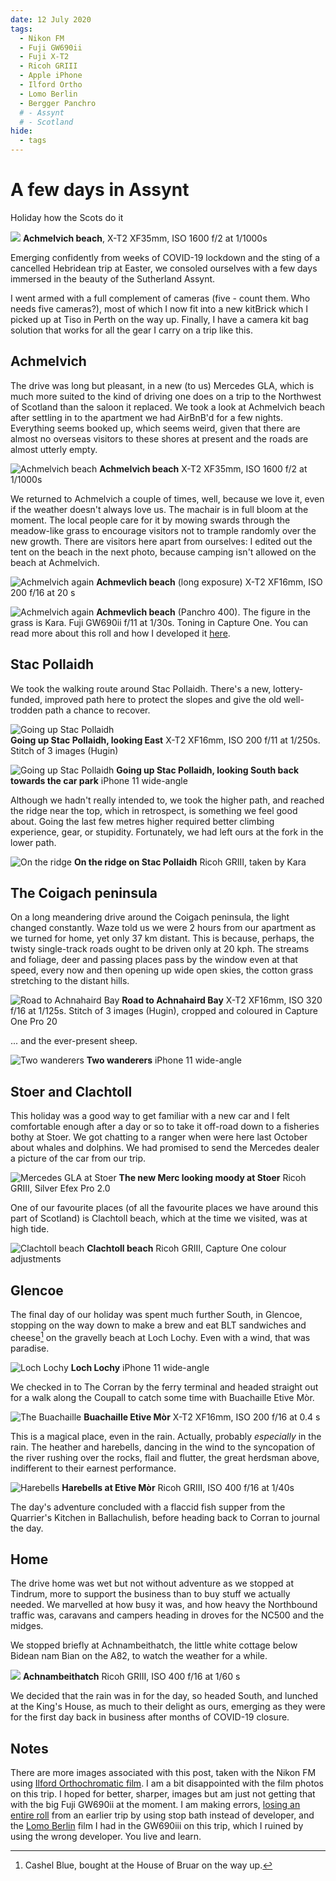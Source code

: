 ```yaml
---
date: 12 July 2020
tags:
  - Nikon FM
  - Fuji GW690ii
  - Fuji X-T2
  - Ricoh GRIII
  - Apple iPhone
  - Ilford Ortho
  - Lomo Berlin
  - Bergger Panchro
  # - Assynt
  # - Scotland
hide:
  - tags
---
```

# A few days in Assynt
Holiday how the Scots do it

![](/img/DSF7259.jpg)
**Achmelvich beach**, X-T2 XF35mm, ISO 1600 f/2 at 1/1000s

Emerging confidently from weeks of COVID-19 lockdown and the sting of a cancelled Hebridean trip at Easter, we consoled ourselves with a few days immersed in the beauty of the Sutherland Assynt.

I went armed with a full complement of cameras (five - count them. Who needs five cameras?), most of which I now fit into a new kitBrick which I picked up at Tiso in Perth on the way up. Finally, I have a camera kit bag solution that works for all the gear I carry on a trip like this.

## Achmelvich

The drive was long but pleasant, in a new (to us) Mercedes GLA, which is much more suited to the kind of driving one does on a trip to the Northwest of Scotland than the saloon it replaced. We took a look at Achmelvich beach after settling in to the apartment we had AirBnB'd for a few nights. Everything seems booked up, which seems weird, given that there are almost no overseas visitors to these shores at present and the roads are almost utterly empty.

![](/img/DSF7264.jpg "Achmelvich beach")
**Achmelvich beach** X-T2 XF35mm, ISO 1600 f/2 at 1/1000s

We returned to Achmelvich a couple of times, well, because we love it, even if the weather doesn't always love us. The machair is in full bloom at the moment. The local people care for it by mowing swards through the meadow-like grass to encourage visitors not to trample randomly over the new growth. There are visitors here apart from ourselves: I edited out the tent on the beach in the next photo, because camping isn't allowed on the beach at Achmelvich.

![](/img/DSF7292.jpg "Achmelvich again")
**Achmevlich beach** (long exposure) X-T2 XF16mm, ISO 200 f/16 at 20 s

![](/img/img20200716_02.jpg "Achmelvich again")
**Achmevlich beach** (Panchro 400). The figure in the grass is Kara. Fuji GW690ii f/11 at 1/30s. Toning in Capture One. You can read more about this roll and how I developed it [here](/Exposures/2020/2020-07-12-Bergger-Panchro-400/).

## Stac Pollaidh

We took the walking route around Stac Pollaidh. There's a new, lottery-funded, improved path here to protect the slopes and give the old well-trodden path a chance to recover. 

![](/img/DSF7274-DSF7276.jpg "Going up Stac Pollaidh")  
**Going up Stac Pollaidh, looking East** X-T2 XF16mm, ISO 200 f/11 at 1/250s. Stitch of 3 images (Hugin)

![](/img/IMG_8838.jpg "Going up Stac Pollaidh")
**Going up Stac Pollaidh, looking South back towards the car park** iPhone 11 wide-angle

Although we hadn't really intended to, we took the higher path, and reached the ridge near the top, which in retrospect, is something we feel good about. Going the last few metres higher required better climbing experience, gear, or stupidity. Fortunately, we had left ours at the fork in the lower path.

![](/img/R0000589.jpg "On the ridge")
**On the ridge on Stac Pollaidh** Ricoh GRIII, taken by Kara

## The Coigach peninsula

On a long meandering drive around the Coigach peninsula, the light changed constantly. Waze told us we were 2 hours from our apartment as we turned for home, yet only 37 km distant. This is because, perhaps, the twisty single-track roads ought to be driven only at 20 kph. The streams and foliage, deer and passing places pass by the window even at that speed, every now and then opening up wide open skies, the cotton grass stretching to the distant hills.

![](/img/DSF7286-DSF7288.jpg "Road to Achnahaird Bay")
**Road to Achnahaird Bay** X-T2 XF16mm, ISO 320 f/16 at 1/125s. Stitch of 3 images (Hugin), cropped and coloured in Capture One Pro 20

... and the ever-present sheep.

![](/img/IMG_8855.jpg "Two wanderers")
**Two wanderers** iPhone 11 wide-angle

## Stoer and Clachtoll

This holiday was a good way to get familiar with a new car and I felt comfortable enough after a day or so to take it off-road down to a fisheries bothy at Stoer. We got chatting to a ranger when were here last October about whales and dolphins. We had promised to send the Mercedes dealer a picture of the car from our trip.

![](/img/R0000623.jpg "Mercedes GLA at Stoer")
**The new Merc looking moody at Stoer** Ricoh GRIII, Silver Efex Pro 2.0

One of our favourite places (of all the favourite places we have around this part of Scotland) is Clachtoll beach, which at the time we visited, was at high tide. 

![](/img/R0000611.jpg "Clachtoll beach")
**Clachtoll beach** Ricoh GRIII, Capture One colour adjustments

## Glencoe
The final day of our holiday was spent much further South, in Glencoe, stopping on the way down to make a brew and eat BLT sandwiches and cheese[^cheese] on the gravelly beach at Loch Lochy. Even with a wind, that was paradise.

![](/img/IMG_8857.jpg "Loch Lochy")
**Loch Lochy** iPhone 11 wide-angle

We checked in to The Corran by the ferry terminal and headed straight out for a walk along the Coupall to catch some time with Buachaille Etive Mòr.

![](/img/DSF7297.jpg "The Buachaille")
**Buachaille Etive Mòr** X-T2 XF16mm, ISO 200 f/16 at 0.4 s

This is a magical place, even in the rain. Actually, probably *especially* in the rain. The heather and harebells, dancing in the wind to the syncopation of the river rushing over the rocks, flail and flutter, the great herdsman above, indifferent to their earnest performance.

![](/img/R0000639.jpg "Harebells")
**Harebells at Etive Mòr** Ricoh GRIII, ISO 400 f/16 at 1/40s

The day's adventure concluded with a flaccid fish supper from the Quarrier's Kitchen in Ballachulish, before heading back to Corran to journal the day. 

## Home
The drive home was wet but not without adventure as we stopped at Tindrum, more to support the business than to buy stuff we actually needed. We marvelled at how busy it was, and how heavy the Northbound traffic was, caravans and campers heading in droves for the NC500 and the midges.

We stopped briefly at Achnambeithatch, the little white cottage below Bidean nam Bian on the A82, to watch the weather for a while. 

![](/img/R0000643.jpg)
**Achnambeithatch** Ricoh GRIII, ISO 400 f/16 at 1/60 s

We decided that the rain was in for the day, so headed South, and lunched at the King's House, as much to their delight as ours, emerging as they were for the first day back in business after months of COVID-19 closure. 

## Notes
There are more images associated with this post, taken with the Nikon FM using [Ilford Orthochromatic film](/Exposures/2020/2020-11-07-Ilford-orthochrome-80). I am a bit disappointed with the film photos on this trip. I hoped for better, sharper, images but am just not getting that with the big Fuji GW690ii at the moment. I am making errors, [losing an entire roll](/Exposures/2020/2020-06-07-Lomography-Potsdam-100) from an earlier trip by using stop bath instead of developer, and the [Lomo Berlin](/Exposures/2020/2020-07-13-Lomography-Berlin-400) film I had in the GW690iii on this trip, which I ruined by using the wrong developer. You live and learn. 


[^cheese]: Cashel Blue, bought at the House of Bruar on the way up.
